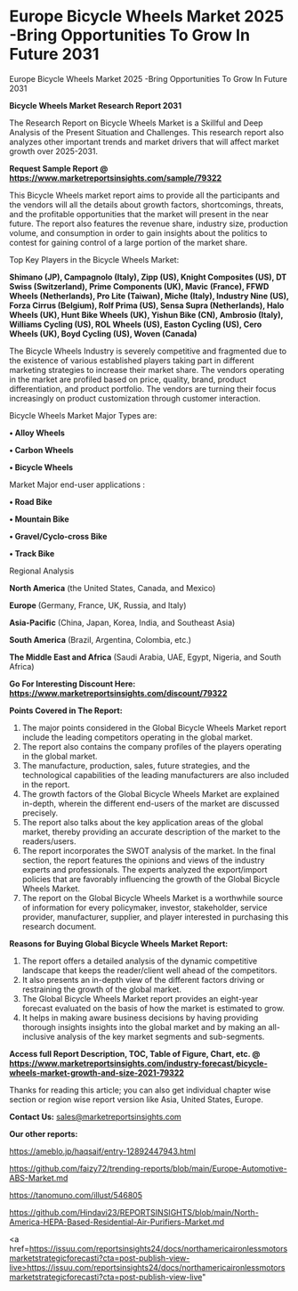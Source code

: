 # Europe Bicycle Wheels Market 2025 -Bring Opportunities To Grow In Future 2031
Europe Bicycle Wheels Market 2025 -Bring Opportunities To Grow In Future 2031

<strong>Bicycle Wheels Market Research Report 2031</strong>

The Research Report on Bicycle Wheels Market is a Skillful and Deep Analysis of the Present Situation and Challenges. This research report also analyzes other important trends and market drivers that will affect market growth over 2025-2031.

<strong>Request Sample Report @ <a href=https://www.marketreportsinsights.com/sample/79322>https://www.marketreportsinsights.com/sample/79322</a></strong>

This Bicycle Wheels market report aims to provide all the participants and the vendors will all the details about growth factors, shortcomings, threats, and the profitable opportunities that the market will present in the near future. The report also features the revenue share, industry size, production volume, and consumption in order to gain insights about the politics to contest for gaining control of a large portion of the market share.

Top Key Players in the Bicycle Wheels Market:

<strong>Shimano (JP), Campagnolo (Italy), Zipp (US), Knight Composites (US), DT Swiss (Switzerland), Prime Components (UK), Mavic (France), FFWD Wheels (Netherlands), Pro Lite (Taiwan), Miche (Italy), Industry Nine (US), Forza Cirrus (Belgium), Rolf Prima (US), Sensa Supra (Netherlands), Halo Wheels (UK), Hunt Bike Wheels (UK), Yishun Bike (CN), Ambrosio (Italy), Williams Cycling (US), ROL Wheels (US), Easton Cycling (US), Cero Wheels (UK), Boyd Cycling (US), Woven (Canada)</strong>

The Bicycle Wheels Industry is severely competitive and fragmented due to the existence of various established players taking part in different marketing strategies to increase their market share. The vendors operating in the market are profiled based on price, quality, brand, product differentiation, and product portfolio. The vendors are turning their focus increasingly on product customization through customer interaction.

Bicycle Wheels Market Major Types are:

<strong>• Alloy Wheels

• Carbon Wheels

• Bicycle Wheels</strong>

Market Major end-user applications :

<strong>• Road Bike

• Mountain Bike

• Gravel/Cyclo-cross Bike

• Track Bike</strong>

Regional Analysis

</u><strong><b>North America</b></strong> (the United States, Canada, and Mexico)

<strong><b>Europe </b></strong>(Germany, France, UK, Russia, and Italy)

<strong><b>Asia-Pacific</b></strong> (China, Japan, Korea, India, and Southeast Asia)

<strong><b>South America</b></strong> (Brazil, Argentina, Colombia, etc.)

<strong><b>The Middle East and Africa</b></strong> (Saudi Arabia, UAE, Egypt, Nigeria, and South Africa)

<strong>Go For Interesting Discount Here: <a href=https://www.marketreportsinsights.com/discount/79322>https://www.marketreportsinsights.com/discount/79322</a></strong>

<strong>Points Covered in The Report:</strong>
<ol>
  <li>The major points considered in the Global Bicycle Wheels Market report include the leading competitors operating in the global market.</li>
  <li>The report also contains the company profiles of the players operating in the global market.</li>
  <li>The manufacture, production, sales, future strategies, and the technological capabilities of the leading manufacturers are also included in the report.</li>
  <li>The growth factors of the Global Bicycle Wheels Market are explained in-depth, wherein the different end-users of the market are discussed precisely.</li>
  <li>The report also talks about the key application areas of the global market, thereby providing an accurate description of the market to the readers/users.</li>
  <li>The report incorporates the SWOT analysis of the market. In the final section, the report features the opinions and views of the industry experts and professionals. The experts analyzed the export/import policies that are favorably influencing the growth of the Global Bicycle Wheels Market.</li>
  <li>The report on the Global Bicycle Wheels Market is a worthwhile source of information for every policymaker, investor, stakeholder, service provider, manufacturer, supplier, and player interested in purchasing this research document.</li>
</ol>
<strong>Reasons for Buying Global Bicycle Wheels Market Report:</strong>

<ol>
  <li>The report offers a detailed analysis of the dynamic competitive landscape that keeps the reader/client well ahead of the competitors.</li>
  <li>It also presents an in-depth view of the different factors driving or restraining the growth of the global market.</li>
  <li>The Global Bicycle Wheels Market report provides an eight-year forecast evaluated on the basis of how the market is estimated to grow.</li>
  <li>It helps in making aware business decisions by having providing thorough insights insights into the global market and by making an all-inclusive analysis of the key market segments and sub-segments.</li>
</ol>
<strong>Access full Report Description, TOC, Table of Figure, Chart, etc. @ <a href=https://www.marketreportsinsights.com/industry-forecast/bicycle-wheels-market-growth-and-size-2021-79322>https://www.marketreportsinsights.com/industry-forecast/bicycle-wheels-market-growth-and-size-2021-79322</a></strong>


Thanks for reading this article; you can also get individual chapter wise section or region wise report version like Asia, United States, Europe.

<strong>Contact Us:</strong>
sales@marketreportsinsights.com

<strong>Our other reports:</strong>

<a href=https://ameblo.jp/haqsaif/entry-12892447943.html>https://ameblo.jp/haqsaif/entry-12892447943.html</a>

<a href=https://github.com/faizy72/trending-reports/blob/main/Europe-Automotive-ABS-Market.md>https://github.com/faizy72/trending-reports/blob/main/Europe-Automotive-ABS-Market.md</a>

<a href=https://tanomuno.com/illust/546805>https://tanomuno.com/illust/546805</a>

<a href=https://github.com/Hindavi23/REPORTSINSIGHTS/blob/main/North-America-HEPA-Based-Residential-Air-Purifiers-Market.md>https://github.com/Hindavi23/REPORTSINSIGHTS/blob/main/North-America-HEPA-Based-Residential-Air-Purifiers-Market.md</a>

<a href=https://issuu.com/reportsinsights24/docs/northamericaironlessmotorsmarketstrategicforecasti?cta=post-publish-view-live>https://issuu.com/reportsinsights24/docs/northamericaironlessmotorsmarketstrategicforecasti?cta=post-publish-view-live</a>"
